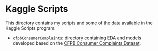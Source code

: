 # Kaggle Scripts

This directory contains my scripts and some of the data available in the Kaggle Scripts program.

* `cfpbConsumerComplaints`: directory containing EDA and models developed based on the [CFPB Consumer Complaints Dataset](https://www.kaggle.com/cfpb/us-consumer-finance-complaints).
